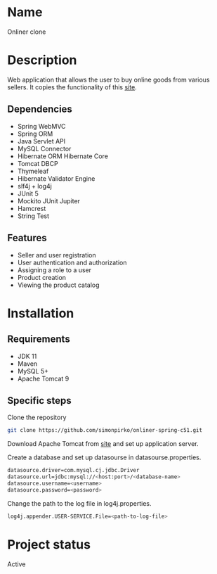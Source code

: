 # Name

Onliner clone

# Description

Web application that allows the user to buy online goods from various sellers.
It copies the functionality of this [site](https://catalog.onliner.by/).

## Dependencies

* Spring WebMVC
* Spring ORM
* Java Servlet API
* MySQL Connector
* Hibernate ORM Hibernate Core
* Tomcat DBCP
* Thymeleaf
* Hibernate Validator Engine
* slf4j + log4j
* JUnit 5
* Mockito JUnit Jupiter
* Hamcrest
* String Test

## Features

* Seller and user registration
* User authentication and authorization
* Assigning a role to a user
* Product creation
* Viewing the product catalog

# Installation

## Requirements

* JDK 11
* Maven
* MySQL 5+
* Apache Tomcat 9

## Specific steps

Clone the repository

```bash
git clone https://github.com/simonpirko/onliner-spring-c51.git
```

Download Apache Tomcat from [site](https://tomcat.apache.org/download-90.cgi) and set up application server.

Create a database and set up datasourse in datasourse.properties.

```bash
datasource.driver=com.mysql.cj.jdbc.Driver
datasource.url=jdbc:mysql://<host:port>/<database-name>
datasource.username=<username>
datasource.password=<password>
```

Change the path to the log file in log4j.properties.

```bash
log4j.appender.USER-SERVICE.File=<path-to-log-file>
```

# Project status

Active
